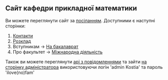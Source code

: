 ## Сайт кафедри прикладної математики
Ви можете переглянути сайт за [посіланням](http://kostiahorbach.pythonanywhere.com/contacts_page).
Доступними є наступні сторінки:
1. [Контакти](http://kostiahorbach.pythonanywhere.com/contacts_page)
2. [Розклад](http://kostiahorbach.pythonanywhere.com/rozklad)
3. Вступникам -> [На бакалаврат](http://kostiahorbach.pythonanywhere.com/vstup_bakalavrat)
4. Про факультет -> [Міжнародна діяльність](http://kostiahorbach.pythonanywhere.com/international_activity)

Також ви можете переглянути [api з повідомленнями](http://kostiahorbach.pythonanywhere.com/api/v1.0/messages)
та зайти [на сторінку адміністратора](http://kostiahorbach.pythonanywhere.com/admin) використовуючи 
логін 'admin Kostia' та пароль 'ilove(no)fam'
